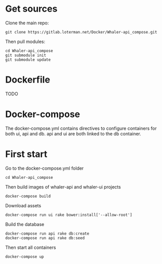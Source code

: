 # Get sources
Clone the main repo:

    git clone https://gitlab.loterman.net/Docker/Whaler-api_compose.git

Then pull modules:

    cd Whaler-api_compose
    git submodule init
    git submodule update



# Dockerfile
TODO

# Docker-compose
The docker-compose.yml contains directives to configure containers for both ui, api and db.
api and ui are both linked to the db container.

# First start
Go to the docker-compose.yml folder

    cd Whaler-api_compose

Then build images of whaler-api and whaler-ui projects

    docker-compose build

Download assets

    docker-compose run ui rake bower:install['--allow-root']

Build the database

    docker-compose run api rake db:create
    docker-compose run api rake db:seed

Then start all containers

    docker-compose up
